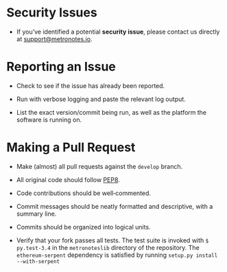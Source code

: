 # Security Issues

* If you’ve identified a potential **security issue**, please contact us
  directly at <support@metronotes.io>.


# Reporting an Issue

* Check to see if the issue has already been reported.

* Run with verbose logging and paste the relevant log output.

* List the exact version/commit being run, as well as the platform the software
  is running on.


# Making a Pull Request

* Make (almost) all pull requests against the `develop` branch.

* All original code should follow [PEP8](https://www.python.org/dev/peps/pep-0008/).

* Code contributions should be well‐commented.

* Commit messages should be neatly formatted and descriptive, with a summary line.

* Commits should be organized into logical units.

* Verify that your fork passes all tests. The test suite is invoked with `$
  py.test-3.4` in the `metronoteslib` directory of the repository. The
`ethereum-serpent` dependency is satisfied by running `setup.py install --with-serpent`
